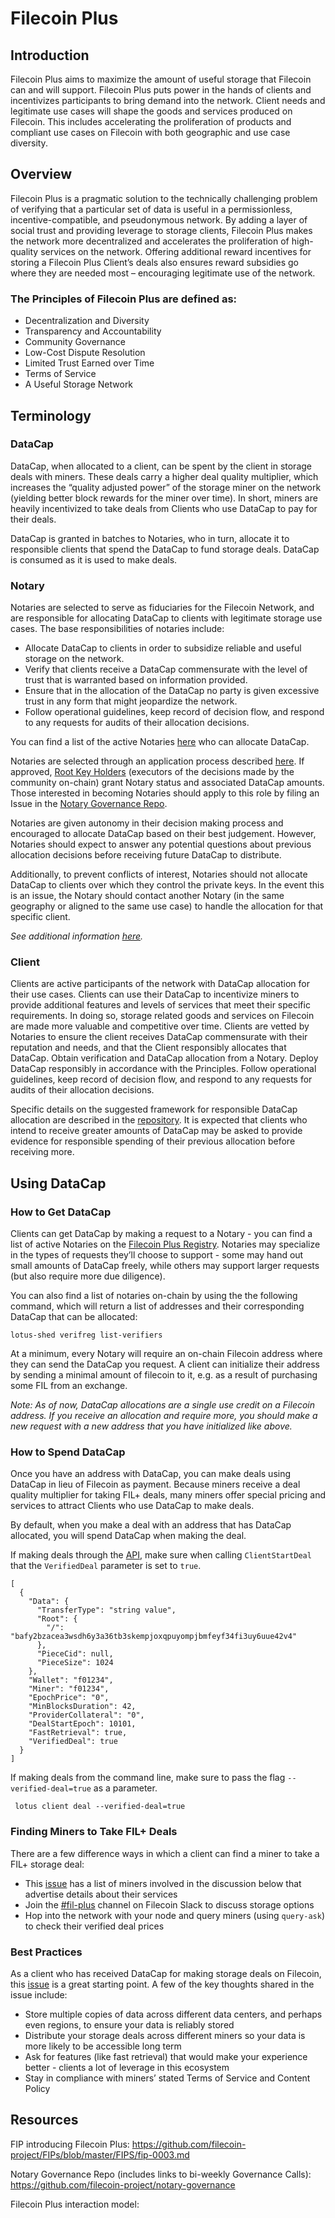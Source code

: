 # Filecoin Plus
## Introduction
Filecoin Plus aims to maximize the amount of useful storage that Filecoin can and will support. Filecoin Plus puts power in the hands of clients and incentivizes participants to bring demand into the network. Client needs and legitimate use cases will shape the goods and services produced on Filecoin. This includes accelerating the proliferation of products and compliant use cases on Filecoin with both geographic and use case diversity. 

## Overview
Filecoin Plus is a pragmatic solution to the technically challenging problem of verifying that a particular set of data is useful in a permissionless, incentive-compatible, and pseudonymous network. By adding a layer of social trust and providing leverage to storage clients, Filecoin Plus makes the network more decentralized and accelerates the proliferation of high-quality services on the network. Offering additional reward incentives for storing a Filecoin Plus Client’s deals also ensures reward subsidies go where they are needed most – encouraging legitimate use of the network.

### The Principles of Filecoin Plus are defined as:
- Decentralization and Diversity
- Transparency and Accountability
- Community Governance
- Low-Cost Dispute Resolution
- Limited Trust Earned over Time
- Terms of Service
- A Useful Storage Network

## Terminology
### DataCap
DataCap, when allocated to a client, can be spent by the client in storage deals with miners. These deals carry a higher deal quality multiplier, which increases the “quality adjusted power” of the storage miner on the network (yielding better block rewards for the miner over time). In short, miners are heavily incentivized to take deals from Clients who use DataCap to pay for their deals. 

DataCap is granted in batches to Notaries, who in turn, allocate it to responsible clients that spend the DataCap to fund storage deals. DataCap is consumed as it is used to make deals. 

### Notary
Notaries are selected to serve as fiduciaries for the Filecoin Network, and are responsible for allocating DataCap to clients with legitimate storage use cases. The base responsibilities of notaries include: 
- Allocate DataCap to clients in order to subsidize reliable and useful storage on the network.
- Verify that clients receive a DataCap commensurate with the level of trust that is warranted based on information provided.
- Ensure that in the allocation of the DataCap no party is given excessive trust in any form that might jeopardize the network.
- Follow operational guidelines, keep record of decision flow, and respond to any requests for audits of their allocation decisions.

You can find a list of the active Notaries [here](https://filecoinplus.on.fleek.co) who can allocate DataCap. 

Notaries are selected through an application process described [here](https://github.com/filecoin-project/notary-governance/tree/main/notaries#application--selection-process). If approved, [Root Key Holders](https://github.com/filecoin-project/notary-governance/tree/main/root-key-holders#overview) (executors of the decisions made by the community on-chain) grant Notary status and associated DataCap amounts. Those interested in becoming Notaries should apply to this role by filing an Issue in the [Notary Governance Repo](https://github.com/filecoin-project/notary-governance/).

Notaries are given autonomy in their decision making process and encouraged to allocate DataCap based on their best judgement. However, Notaries should expect to answer any potential questions about previous allocation decisions before receiving future DataCap to distribute. 

Additionally, to prevent conflicts of interest, Notaries should not allocate DataCap to clients over which they control the private keys. In the event this is an issue, the Notary should contact another Notary (in the same geography or aligned to the same use case) to handle the allocation for that specific client.

_See additional information [here](https://github.com/filecoin-project/notary-governance/tree/main/notaries#overview)._

### Client
Clients are active participants of the network with DataCap allocation for their use cases. Clients can use their DataCap to incentivize miners to provide additional features and levels of services that meet their specific requirements. In doing so, storage related goods and services on Filecoin are made more valuable and competitive over time. Clients are vetted by Notaries to ensure the client receives DataCap commensurate with their reputation and needs, and that the Client responsibly allocates that DataCap. Obtain verification and DataCap allocation from a Notary. Deploy DataCap responsibly in accordance with the Principles. Follow operational guidelines, keep record of decision flow, and respond to any requests for audits of their allocation decisions.

Specific details on the suggested framework for responsible DataCap allocation are described in the [repository](https://github.com/filecoin-project/notary-governance). It is expected that clients who intend to receive greater amounts of DataCap may be asked to provide evidence for responsible spending of their previous allocation before receiving more.

## Using DataCap
### How to Get DataCap
Clients can get DataCap by making a request to a Notary - you can find a list of active Notaries on the [Filecoin Plus Registry](https://filecoinplus.on.fleek.co). Notaries may specialize in the types of requests they’ll choose to support - some may hand out small amounts of DataCap freely, while others may support larger requests (but also require more due diligence).

You can also find a list of notaries on-chain by using the the following command, which will return a list of addresses and their corresponding DataCap that can be allocated: 

```
lotus-shed verifreg list-verifiers
``` 

At a minimum, every Notary will require an on-chain Filecoin address where they can send the DataCap you request. A client can initialize their address by sending a minimal amount of filecoin to it, e.g. as a result of purchasing some FIL from an exchange.

_Note: As of now, DataCap allocations are a single use credit on a Filecoin address. If you receive an allocation and require more, you should make a new request with a new address that you have initialized like above._

### How to Spend DataCap
Once you have an address with DataCap, you can make deals using DataCap in lieu of Filecoin as payment. Because miners receive a deal quality multiplier for taking FIL+ deals, many miners offer special pricing and services to attract Clients who use DataCap to make deals.

By default, when you make a deal with an address that has DataCap allocated, you will spend DataCap when making the deal. 

If making deals through the [API](https://github.com/filecoin-project/lotus/blob/master/documentation/en/api-methods.md#ClientStartDeal), make sure when calling `ClientStartDeal` that the `VerifiedDeal` parameter is set to `true`. 

```
[
  {
    "Data": {
      "TransferType": "string value",
      "Root": {
        "/": "bafy2bzacea3wsdh6y3a36tb3skempjoxqpuyompjbmfeyf34fi3uy6uue42v4"
      },
      "PieceCid": null,
      "PieceSize": 1024
    },
    "Wallet": "f01234",
    "Miner": "f01234",
    "EpochPrice": "0",
    "MinBlocksDuration": 42,
    "ProviderCollateral": "0",
    "DealStartEpoch": 10101,
    "FastRetrieval": true,
    "VerifiedDeal": true
  }
]
```

If making deals from the command line, make sure to pass the flag `--verified-deal=true` as a parameter.

```
 lotus client deal --verified-deal=true
```

### Finding Miners to Take FIL+ Deals
There are a few difference ways in which a client can find a miner to take a FIL+ storage deal:
- This [issue](https://github.com/filecoin-project/notary-governance/issues/8) has a list of miners involved in the discussion below that advertise details about their services
- Join the [#fil-plus](https://filecoinproject.slack.com/archives/C01DLAPKDGX) channel on Filecoin Slack to discuss storage options
- Hop into the network with your node and query miners (using `query-ask`) to check their verified deal prices

### Best Practices
As a client who has received DataCap for making storage deals on Filecoin, this [issue](https://github.com/filecoin-project/notary-governance/issues/9) is a great starting point. A few of the key thoughts shared in the issue include: 

- Store multiple copies of data across different data centers, and perhaps even regions, to ensure your data is reliably stored
- Distribute your storage deals across different miners so your data is more likely to be accessible long term
- Ask for features (like fast retrieval) that would make your experience better - clients a lot of leverage in this ecosystem
- Stay in compliance with miners’ stated Terms of Service and Content Policy

## Resources
FIP introducing Filecoin Plus:
https://github.com/filecoin-project/FIPs/blob/master/FIPS/fip-0003.md

Notary Governance Repo (includes links to bi-weekly Governance Calls):
https://github.com/filecoin-project/notary-governance

Filecoin Plus interaction model: 
